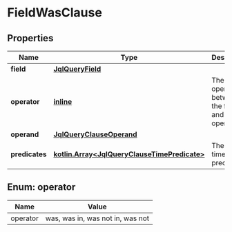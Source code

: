 
# FieldWasClause

## Properties
Name | Type | Description | Notes
------------ | ------------- | ------------- | -------------
**field** | [**JqlQueryField**](JqlQueryField.md) |  | 
**operator** | [**inline**](#OperatorEnum) | The operator between the field and operand. | 
**operand** | [**JqlQueryClauseOperand**](JqlQueryClauseOperand.md) |  | 
**predicates** | [**kotlin.Array&lt;JqlQueryClauseTimePredicate&gt;**](JqlQueryClauseTimePredicate.md) | The list of time predicates. | 


<a name="OperatorEnum"></a>
## Enum: operator
Name | Value
---- | -----
operator | was, was in, was not in, was not



